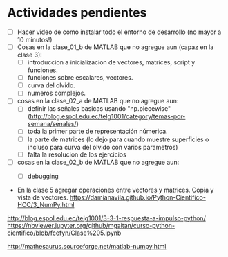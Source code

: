 # Actividades pendientes

- [ ] Hacer video de como instalar todo el entorno de desarrollo (no mayor a 10 minutos!)
- [ ] Cosas en la clase_01_b de MATLAB que no agregue aun (capaz en la clase 3):
    - [ ] introduccion a inicializacion de vectores, matrices, script y funciones. 
    - [ ] funciones sobre escalares, vectores.
    - [ ] curva del olvido.
    - [ ] numeros complejos.
- [ ] cosas en la clase_02_a de MATLAB que no agregue aun:
    - [ ] definir las señales basicas usando "np.piecewise" (http://blog.espol.edu.ec/telg1001/category/temas-por-semana/senales/)
    - [ ] toda la primer parte de representación númerica.
    - [ ] la parte de matrices (lo dejo para cuando muestre superficies o incluso para curva del olvido con varios parametros)
    - [ ] falta la resolucion de los ejercicios
- [ ] cosas en la clase_02_b de MATLAB que no agregue aun:
    - [ ] debugging


- En la clase 5 agregar operaciones entre vectores y matrices. Copia y vista de vectores.
https://damianavila.github.io/Python-Cientifico-HCC/3_NumPy.html

http://blog.espol.edu.ec/telg1001/3-3-1-respuesta-a-impulso-python/
https://nbviewer.jupyter.org/github/mgaitan/curso-python-cientifico/blob/fcefyn/Clase%205.ipynb


http://mathesaurus.sourceforge.net/matlab-numpy.html
